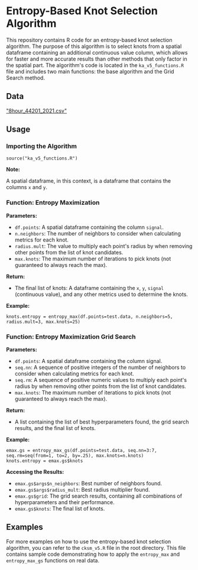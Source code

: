 # Entropy-Based Knot Selection Algorithm

This repository contains R code for an entropy-based knot selection algorithm. The purpose of this algorithm is to select knots from a spatial dataframe containing an additional continuous value column, which allows for faster and more accurate results than other methods that only factor in the spatial part. The algorithm's code is located in the `ka_v5_functions.R` file and includes two main functions: the base algorithm and the Grid Search method.

## Data

["8hour_44201_2021.csv"](https://aqs.epa.gov/aqsweb/airdata/download_files.html#eighthour)

## Usage

### Importing the Algorithm

```
source("ka_v5_functions.R")
```

**Note:**

A spatial dataframe, in this context, is a dataframe that contains the columns `x` and `y`.

### Function: Entropy Maximization

**Parameters:**
- `df.points`: A spatial dataframe containing the column `signal`.
- `n.neighbors`: The number of neighbors to consider when calculating metrics for each knot.
- `radius.mult`: The value to multiply each point's radius by when removing other points from the list of knot candidates.
- `max.knots`: The maximum number of iterations to pick knots (not guaranteed to always reach the max).

**Return:**
- The final list of knots: A dataframe containing the `x`, `y`, `signal` (continuous value), and any other metrics used to determine the knots.

**Example:**
```
knots.entropy = entropy_max(df.points=test.data, n.neighbors=5, radius.mult=3, max.knots=25)
```

### Function: Entropy Maximization Grid Search

**Parameters:**
- `df.points`: A spatial dataframe containing the column signal.
- `seq.nn`: A sequence of positive integers of the number of neighbors to consider when calculating metrics for each knot.
- `seq.rm`: A sequence of positive numeric values to multiply each point's radius by when removing other points from the list of knot candidates.
- `max.knots`: The maximum number of iterations to pick knots (not guaranteed to always reach the max).

**Return:**
- A list containing the list of best hyperparameters found, the grid search results, and the final list of knots.

**Example:**
```
emax.gs = entropy_max_gs(df.points=test.data, seq.nn=3:7, seq.rm=seq(from=1, to=2, by=.25), max.knots=n.knots)
knots.entropy = emax.gs$knots
```

**Accessing the Results:**

- `emax.gs$args$n_neighbors`: Best number of neighbors found.
- `emax.gs$args$radius_mult`: Best radius multiplier found.
- `emax.gs$grid`: The grid search results, containing all combinations of hyperparameters and their performance.
- `emax.gs$knots`: The final list of knots.

## Examples

For more examples on how to use the entropy-based knot selection algorithm, you can refer to the `cksm_v5.R` file in the root directory. This file contains sample code demonstrating how to apply the `entropy_max` and `entropy_max_gs` functions on real data.
